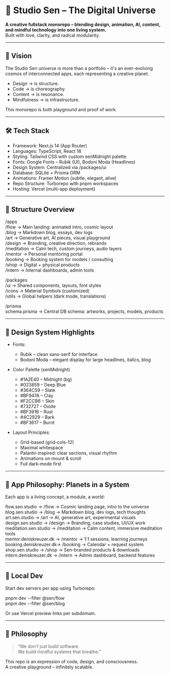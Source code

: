# 🌌 Studio Sen – The Digital Universe

**A creative fullstack monorepo – blending design, animation, AI, content, and mindful technology into one living system.**  
Built with love, clarity, and radical modularity.

---

## 🧠 Vision

The Studio Sen universe is more than a portfolio – it's an ever-evolving cosmos of interconnected apps, each representing a creative planet.

- Design → is structure.  
- Code → is choreography.  
- Content → is resonance.  
- Mindfulness → is infrastructure.  

This monorepo is both playground and proof of work.

---

## 🛠️ Tech Stack

- Framework: Next.js 14 (App Router)  
- Languages: TypeScript, React 18  
- Styling: Tailwind CSS with custom senMidnight palette  
- Fonts: Google Fonts – Rubik (UI), Bodoni Moda (Headlines)  
- Design System: Centralized via /packages/ui  
- Database: SQLite + Prisma ORM  
- Animations: Framer Motion (subtle, elegant, alive)  
- Repo Structure: Turborepo with pnpm workspaces  
- Hosting: Vercel (multi-app deployment)  

---

## 📁 Structure Overview

/apps  
  /flow       → Main landing: animated intro, cosmic layout  
  /blog       → Markdown blog, essays, dev logs  
  /art        → Generative art, AI pieces, visual playground  
  /design     → Branding, creative direction, rebrands  
  /meditation → Calm tech, custom journeys, audio layers  
  /mentor     → Personal mentoring portal  
  /booking    → Booking system for models / consulting  
  /shop       → Digital + physical products  
  /intern     → Internal dashboards, admin tools  

/packages  
  /ui         → Shared components, layouts, font styles  
  /icons      → Material Symbols (customized)  
  /utils      → Global helpers (dark mode, translations)  

/prisma  
  schema.prisma → Central DB schema: artworks, projects, models, products

---

## 🎨 Design System Highlights

- Fonts:  
  - Rubik – clean sans-serif for interface  
  - Bodoni Moda – elegant display for large headlines, italics, blog

- Color Palette (senMidnight)  
  - #1A2E40 – Midnight (bg)  
  - #023859 – Deep Blue  
  - #364C59 – Slate  
  - #BF947A – Clay  
  - #F2CCB6 – Skin  
  - #732727 – Oxide  
  - #BF391B – Rust  
  - #4C2929 – Bark  
  - #BF3617 – Burnt  

- Layout Principles:  
  - Grid-based (grid-cols-12)  
  - Maximal whitespace  
  - Palantir-inspired: clear sections, visual rhythm  
  - Animations on mount & scroll  
  - Full dark-mode first

---

## 🚀 App Philosophy: Planets in a System

Each app is a living concept, a module, a world:

flow.sen.studio        → /flow       → Cosmic landing page, intro to the universe  
blog.sen.studio        → /blog       → Markdown blog, dev logs, tech thoughts  
art.sen.studio         → /art        → AI, generative art, experimental visuals  
design.sen.studio      → /design     → Branding, case studies, UI/UX work  
meditation.sen.studio  → /meditation → Calm content, immersive meditation tools  
mentor.deniskreuzer.dk → /mentor     → 1:1 sessions, learning journeys  
booking.deniskreuzer.dk→ /booking    → Calendar + request system  
shop.sen.studio        → /shop       → Sen-branded products & downloads  
intern.deniskreuzer.dk → /intern     → Admin dashboard, backend features

---

## 🧪 Local Dev

Start dev servers per app using Turborepo:

pnpm dev --filter @sen/flow  
pnpm dev --filter @sen/blog  

Or use Vercel preview links per subdomain.

---

## 💬 Philosophy

> “We don’t just build software.  
> We build mindful systems that breathe.”

This repo is an expression of code, design, and consciousness.  
A creative playground – infinitely scalable.
